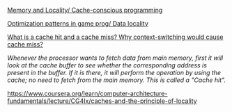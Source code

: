 
[Memory and Locality/ Cache-conscious programming](http://www.cs.cornell.edu/courses/cs3110/2011sp/recitations/rec23-locality/locality.htm)

[Optimization patterns in game prog/ Data locality](http://gameprogrammingpatterns.com/data-locality.html)

[What is a cache hit and a cache miss? Why context-switching would cause cache miss?](https://stackoverflow.com/a/18559358/432903)

_Whenever the processor wants to fetch data from main memory, first it will look at the cache buffer to 
see whether the corresponding address is present in the buffer. If it is there, it will perform the 
operation by using the cache; no need to fetch from the main memory. This is called a "Cache hit"._

https://www.coursera.org/learn/computer-architecture-fundamentals/lecture/CG4Ix/caches-and-the-principle-of-locality
